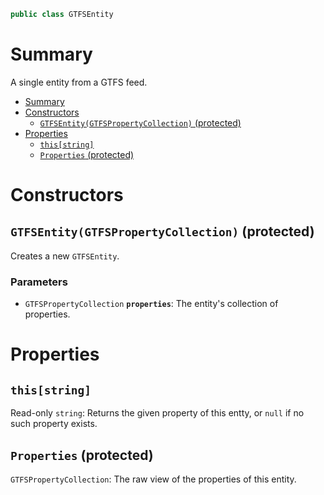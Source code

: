 ```csharp
public class GTFSEntity
```

# Summary
A single entity from a GTFS feed.

- [Summary](#summary)
- [Constructors](#constructors)
  - [`GTFSEntity(GTFSPropertyCollection)` (protected)](#gtfsentitygtfspropertycollection-protected)
- [Properties](#properties)
  - [`this[string]`](#thisstring)
  - [`Properties` (protected)](#properties-protected)



# Constructors


## `GTFSEntity(GTFSPropertyCollection)` (protected)
Creates a new `GTFSEntity`.

### Parameters
* `GTFSPropertyCollection` **`properties`**: The entity's collection of properties.



# Properties


## `this[string]`
Read-only `string`: Returns the given property of this entty, or `null` if no such property exists.


## `Properties` (protected)
`GTFSPropertyCollection`: The raw view of the properties of this entity.